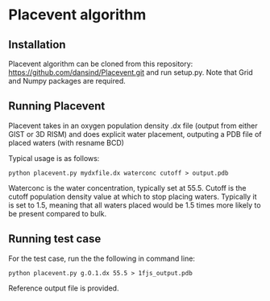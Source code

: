 # Placevent algorithm

## Installation
Placevent algorithm can be cloned from this repository: https://github.com/dansind/Placevent.git and run setup.py. Note that Grid and Numpy packages are required.

## Running Placevent
Placevent takes in an oxygen population density .dx file (output from either GIST or 3D RISM) and does explicit water placement, outputing a PDB file of placed waters (with resname BCD)

Typical usage is as follows:
```
python placevent.py mydxfile.dx waterconc cutoff > output.pdb
```
Waterconc is the water concentration, typically set at 55.5. Cutoff is the cutoff population density value at which to stop placing waters. Typically it is set to 1.5, meaning that all waters placed would be 1.5 times more likely to be present compared to bulk.

## Running test case
For the test case, run the the following in command line:
```
python placevent.py g.O.1.dx 55.5 > 1fjs_output.pdb
```
Reference output file is provided.

